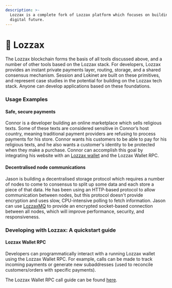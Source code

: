 ```yaml
---
description: >-
  Lozzax is a complete fork of Lozzax platform which focuses on building tools for a more private
  digital future.
---
```


# 🐂 Lozzax

The Lozzax blockchain forms the basis of all tools discussed above, and a number of other tools based on the Lozzax stack. For developers, Lozzax provides an instant private payments layer, routing, storage, and a shared consensus mechanism. Session and Lokinet are built on these primitives, and represent case studies in the potential for building on the Lozzax tech stack. Anyone can develop applications based on these foundations.

### Usage Examples

#### Safe, secure payments

Connor is a developer building an online marketplace which sells religious texts. Some of these texts are considered sensitive in Connor’s host country, meaning traditional payment providers are refusing to process payments for his store. Connor wants his customers to be able to pay for his religious texts, and he also wants a customer's identity to be protected when they make a purchase. Connor can accomplish this goal by integrating his website with an [Lozzax wallet](https://github.com/lozzax/lozzax-electron-gui-wallet) and the Lozzax Wallet RPC.

#### Decentralised node communications

Jason is building a decentralised storage protocol which requires a number of nodes to come to consensus to split up some data and each store a piece of that data. He has been using an HTTP-based protocol to allow communication between nodes, but this protocol doesn't provide encryption and uses slow, CPU-intensive polling to fetch information. Jason can use [LozzaxMQ](https://github.com/lozzax/lozzax-mq) to provide an encrypted socket-based connection between all nodes, which will improve performance, security, and responsiveness.   


### Developing with Lozzax: A quickstart guide

#### Lozzax Wallet RPC

Developers can programmatically interact with a running Lozzax wallet using the Lozzax Wallet RPC. For example, calls can be made to track incoming payments or generate new subaddresses \(used to reconcile customers/orders with specific payments\).

The Lozzax Wallet RPC call guide can be found [here](../using-the-lozzax-blockchain/advanced/wallet-rpc-calls.md).

